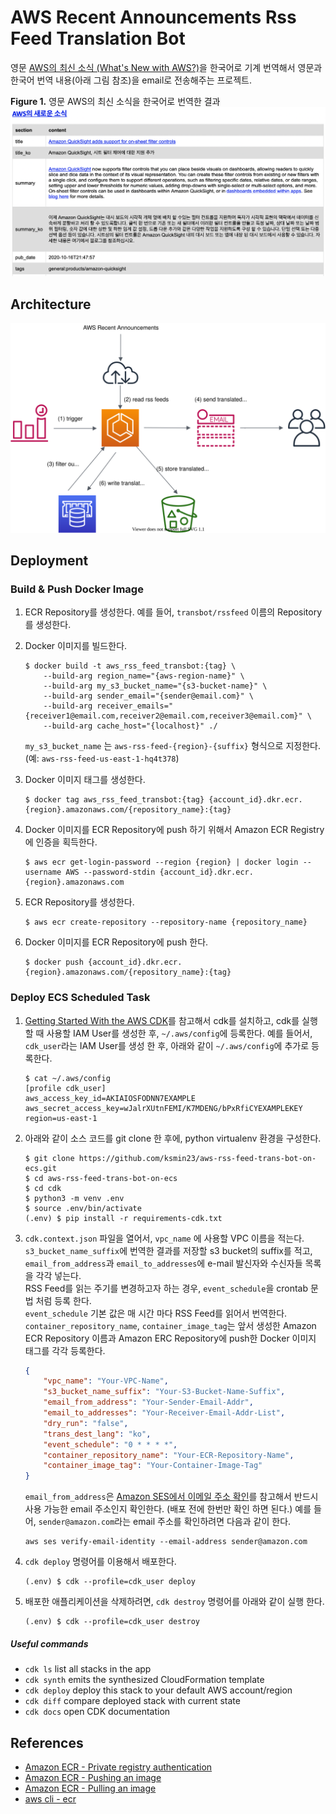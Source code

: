 # AWS Recent Announcements Rss Feed Translation Bot

영문 [AWS의 최신 소식 (What's New with AWS?)](https://aws.amazon.com/new/)을 한국어로
기계 번역해서 영문과 한국어 번역 내용(아래 그림 참조)을 email로 전송해주는 프로젝트.<br/>

  **Figure 1.** 영문 AWS의 최신 소식을 한국어로 번역한 결과
  ![rss_feed_trans_bot_results](./assets/rss_feed_trans_bot_results.png)

## Architecture
  ![rss-feed-trans-bot-arch](./assets/rss-feed-trans-bot-arch.svg)

## Deployment
### Build & Push Docker Image
1. ECR Repository를 생성한다.
  예를 들어, `transbot/rssfeed` 이름의 Repository를 생성한다.

2. Docker 이미지를 빌드한다.

    ```
    $ docker build -t aws_rss_feed_transbot:{tag} \
        --build-arg region_name="{aws-region-name}" \
        --build-arg my_s3_bucket_name="{s3-bucket-name}" \
        --build-arg sender_email="{sender@email.com}" \
        --build-arg receiver_emails="{receiver1@email.com,receiver2@email.com,receiver3@email.com}" \
        --build-arg cache_host="{localhost}" ./
    ```
    `my_s3_bucket_name` 는 `aws-rss-feed-{region}-{suffix}` 형식으로 지정한다.
    (예: `aws-rss-feed-us-east-1-hq4t378`)

3. Docker 이미지 태그를 생성한다.
    ```
    $ docker tag aws_rss_feed_transbot:{tag} {account_id}.dkr.ecr.{region}.amazonaws.com/{repository_name}:{tag}
    ```

4. Docker 이미지를 ECR Repository에 push 하기 위해서 Amazon ECR Registry에 인증을 획득한다.

    ```
    $ aws ecr get-login-password --region {region} | docker login --username AWS --password-stdin {account_id}.dkr.ecr.{region}.amazonaws.com
    ```

5. ECR Repository를 생성한다.

    ```
    $ aws ecr create-repository --repository-name {repository_name}
    ```

6. Docker 이미지를 ECR Repository에 push 한다.

    ```
    $ docker push {account_id}.dkr.ecr.{region}.amazonaws.com/{repository_name}:{tag}
    ```

### Deploy ECS Scheduled Task
1. [Getting Started With the AWS CDK](https://docs.aws.amazon.com/cdk/latest/guide/getting_started.html)를 참고해서 cdk를 설치하고,
cdk를 실행할 때 사용할 IAM User를 생성한 후, `~/.aws/config`에 등록한다.
예를 들어서, `cdk_user`라는 IAM User를 생성 한 후, 아래와 같이 `~/.aws/config`에 추가로 등록한다.

    ```shell script
    $ cat ~/.aws/config
    [profile cdk_user]
    aws_access_key_id=AKIAIOSFODNN7EXAMPLE
    aws_secret_access_key=wJalrXUtnFEMI/K7MDENG/bPxRfiCYEXAMPLEKEY
    region=us-east-1
    ```

1. 아래와 같이 소스 코드를 git clone 한 후에, python virtualenv 환경을 구성한다.

    ```shell script
    $ git clone https://github.com/ksmin23/aws-rss-feed-trans-bot-on-ecs.git
    $ cd aws-rss-feed-trans-bot-on-ecs
    $ cd cdk
    $ python3 -m venv .env
    $ source .env/bin/activate
    (.env) $ pip install -r requirements-cdk.txt
    ```

2. `cdk.context.json` 파일을 열어서, `vpc_name` 에 사용할 VPC 이름을 적는다.<br/>`s3_bucket_name_suffix`에 번역한 결과를 저장할 s3 bucket의 suffix를 적고,<br/>`email_from_address`과 `email_to_addresses`에 e-mail 발신자와 수신자들 목록을 각각 넣는다.<br/> RSS Feed를 읽는 주기를 변경하고자 하는 경우, `event_schedule`을 crontab 문법 처럼 등록 한다.<br/>
`event_schedule` 기본 값은 매 시간 마다 RSS Feed를 읽어서 번역한다.<br/>
`container_repository_name`, `container_image_tag`는 앞서 생성한 Amazon ECR Repository 이름과 Amazon ERC Repository에 push한 Docker 이미지 태그를 각각 등록한다.

    ```json
    {
        "vpc_name": "Your-VPC-Name",
        "s3_bucket_name_suffix": "Your-S3-Bucket-Name-Suffix",
        "email_from_address": "Your-Sender-Email-Addr",
        "email_to_addresses": "Your-Receiver-Email-Addr-List",
        "dry_run": "false",
        "trans_dest_lang": "ko",
        "event_schedule": "0 * * * *",
        "container_repository_name": "Your-ECR-Repository-Name",
        "container_image_tag": "Your-Container-Image-Tag"
    }
    ```

   `email_from_address`은 [Amazon SES에서 이메일 주소 확인](https://docs.aws.amazon.com/ses/latest/DeveloperGuide/verify-email-addresses.html)를 참고해서 반드시 사용 가능한 email 주소인지 확인한다. (배포 전에 한번만 확인 하면 된다.)
    예를 들어, `sender@amazon.com`라는 email 주소를 확인하려면 다음과 같이 한다.
      ```
      aws ses verify-email-identity --email-address sender@amazon.com
      ```

3. `cdk deploy` 명령어를 이용해서 배포한다.
    ```shell script
    (.env) $ cdk --profile=cdk_user deploy
    ```

4. 배포한 애플리케이션을 삭제하려면, `cdk destroy` 명령어를 아래와 같이 실행 한다.
    ```shell script
    (.env) $ cdk --profile=cdk_user destroy
    ```

##### Useful commands

 * `cdk ls`          list all stacks in the app
 * `cdk synth`       emits the synthesized CloudFormation template
 * `cdk deploy`      deploy this stack to your default AWS account/region
 * `cdk diff`        compare deployed stack with current state
 * `cdk docs`        open CDK documentation

## References

 * [Amazon ECR - Private registry authentication](https://docs.aws.amazon.com/AmazonECR/latest/userguide/registry_auth.html)
 * [Amazon ECR - Pushing an image](https://docs.aws.amazon.com/AmazonECR/latest/userguide/image-push.html)
 * [Amazon ECR - Pulling an image](https://docs.aws.amazon.com/AmazonECR/latest/userguide/docker-pull-ecr-image.html)
 * [aws cli - ecr](https://awscli.amazonaws.com/v2/documentation/api/latest/reference/ecr/index.html#cli-aws-ecr)
